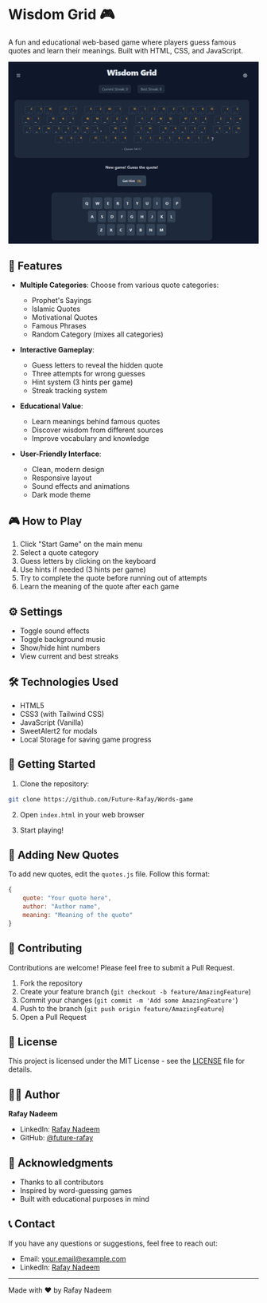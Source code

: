 # Wisdom Grid 🎮

A fun and educational web-based game where players guess famous quotes and learn their meanings. Built with HTML, CSS, and JavaScript.

![Wisdom Grid Game](ss.png)

## 🌟 Features

- **Multiple Categories**: Choose from various quote categories:
  - Prophet's Sayings
  - Islamic Quotes
  - Motivational Quotes
  - Famous Phrases
  - Random Category (mixes all categories)

- **Interactive Gameplay**:
  - Guess letters to reveal the hidden quote
  - Three attempts for wrong guesses
  - Hint system (3 hints per game)
  - Streak tracking system

- **Educational Value**:
  - Learn meanings behind famous quotes
  - Discover wisdom from different sources
  - Improve vocabulary and knowledge

- **User-Friendly Interface**:
  - Clean, modern design
  - Responsive layout
  - Sound effects and animations
  - Dark mode theme

## 🎮 How to Play

1. Click "Start Game" on the main menu
2. Select a quote category
3. Guess letters by clicking on the keyboard
4. Use hints if needed (3 hints per game)
5. Try to complete the quote before running out of attempts
6. Learn the meaning of the quote after each game

## ⚙️ Settings

- Toggle sound effects
- Toggle background music
- Show/hide hint numbers
- View current and best streaks

## 🛠️ Technologies Used

- HTML5
- CSS3 (with Tailwind CSS)
- JavaScript (Vanilla)
- SweetAlert2 for modals
- Local Storage for saving game progress

## 🚀 Getting Started

1. Clone the repository:
```bash
git clone https://github.com/Future-Rafay/Words-game
```

2. Open `index.html` in your web browser

3. Start playing!

## 📝 Adding New Quotes

To add new quotes, edit the `quotes.js` file. Follow this format:

```javascript
{
    quote: "Your quote here",
    author: "Author name",
    meaning: "Meaning of the quote"
}
```

## 🤝 Contributing

Contributions are welcome! Please feel free to submit a Pull Request.

1. Fork the repository
2. Create your feature branch (`git checkout -b feature/AmazingFeature`)
3. Commit your changes (`git commit -m 'Add some AmazingFeature'`)
4. Push to the branch (`git push origin feature/AmazingFeature`)
5. Open a Pull Request

## 📄 License

This project is licensed under the MIT License - see the [LICENSE](LICENSE) file for details.

## 👨‍💻 Author

**Rafay Nadeem**
- LinkedIn: [Rafay Nadeem](https://www.linkedin.com/in/rafay-nadeem-web-developer/)
- GitHub: [@future-rafay](https://github.com/future-rafay)

## 🙏 Acknowledgments

- Thanks to all contributors
- Inspired by word-guessing games
- Built with educational purposes in mind

## 📞 Contact

If you have any questions or suggestions, feel free to reach out:
- Email: your.email@example.com
- LinkedIn: [Rafay Nadeem](https://www.linkedin.com/in/rafay-nadeem-web-developer/)

---

Made with ❤️ by Rafay Nadeem 